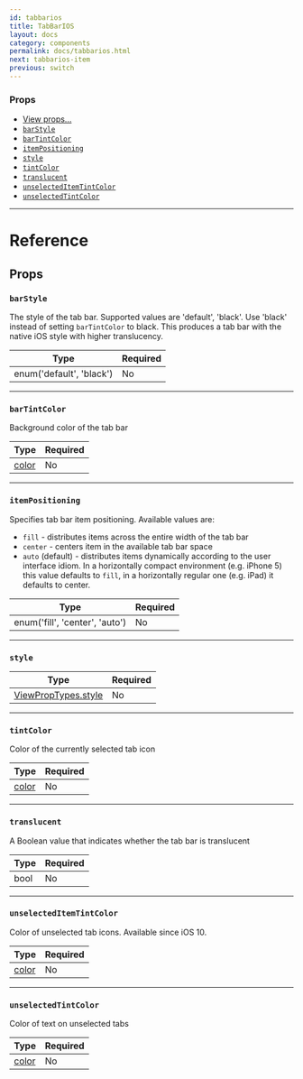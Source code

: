 ```yaml
---
id: tabbarios
title: TabBarIOS
layout: docs
category: components
permalink: docs/tabbarios.html
next: tabbarios-item
previous: switch
---
```

### Props

- [View props...](docs/view-props.html)
- [`barStyle`](docs/tabbarios.html#barstyle)
- [`barTintColor`](docs/tabbarios.html#bartintcolor)
- [`itemPositioning`](docs/tabbarios.html#itempositioning)
- [`style`](docs/tabbarios.html#style)
- [`tintColor`](docs/tabbarios.html#tintcolor)
- [`translucent`](docs/tabbarios.html#translucent)
- [`unselectedItemTintColor`](docs/tabbarios.html#unselecteditemtintcolor)
- [`unselectedTintColor`](docs/tabbarios.html#unselectedtintcolor)






---

# Reference

## Props

### `barStyle`

The style of the tab bar. Supported values are 'default', 'black'.
Use 'black' instead of setting `barTintColor` to black. This produces
a tab bar with the native iOS style with higher translucency.

| Type | Required |
| - | - |
| enum('default', 'black') | No |




---

### `barTintColor`

Background color of the tab bar

| Type | Required |
| - | - |
| [color](docs/colors.html) | No |




---

### `itemPositioning`

Specifies tab bar item positioning. Available values are:

- `fill` - distributes items across the entire width of the tab bar
- `center` - centers item in the available tab bar space
- `auto` (default) - distributes items dynamically according to the user interface idiom. In a horizontally compact environment (e.g. iPhone 5) this value defaults to `fill`, in a horizontally regular one (e.g. iPad) it defaults to center.

| Type | Required |
| - | - |
| enum('fill', 'center', 'auto') | No |




---

### `style`



| Type | Required |
| - | - |
| [ViewPropTypes.style](docs/viewproptypes.html#style) | No |




---

### `tintColor`

Color of the currently selected tab icon

| Type | Required |
| - | - |
| [color](docs/colors.html) | No |




---

### `translucent`

A Boolean value that indicates whether the tab bar is translucent

| Type | Required |
| - | - |
| bool | No |




---

### `unselectedItemTintColor`

Color of unselected tab icons. Available since iOS 10.

| Type | Required |
| - | - |
| [color](docs/colors.html) | No |




---

### `unselectedTintColor`

Color of text on unselected tabs

| Type | Required |
| - | - |
| [color](docs/colors.html) | No |







